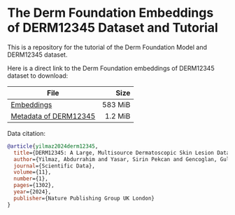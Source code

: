 # The Derm Foundation Embeddings of DERM12345 Dataset and Tutorial

This is a repository for the tutorial of the Derm Foundation Model and DERM12345 dataset.

Here is a direct link to the Derm Foundation embeddings of DERM12345 dataset to download:

| File| Size |
| --- | ---: |
| [Embeddings](https://github.com/abdurrahimyilmaz/derm12345_google-derm-foundation/releases/download/v1.0.0/derm12345_google-derm-foundation-model_embeddings.npz) | 583 MiB |
| [Metadata of DERM12345](https://github.com/abdurrahimyilmaz/derm12345_google-derm-foundation/releases/download/v1.0.0/derm12345_metadata_all.csv) | 1.2 MiB |

Data citation:
```bibtex
@article{yilmaz2024derm12345,
  title={DERM12345: A Large, Multisource Dermatoscopic Skin Lesion Dataset with 40 Subclasses},
  author={Yilmaz, Abdurrahim and Yasar, Sirin Pekcan and Gencoglan, Gulsum and Temelkuran, Burak},
  journal={Scientific Data},
  volume={11},
  number={1},
  pages={1302},
  year={2024},
  publisher={Nature Publishing Group UK London}
}
```
